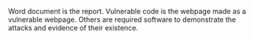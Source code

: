 Word document is the report.  Vulnerable code is the webpage made as a vulnerable webpage. Others are required software to demonstrate the attacks and evidence of their existence.
